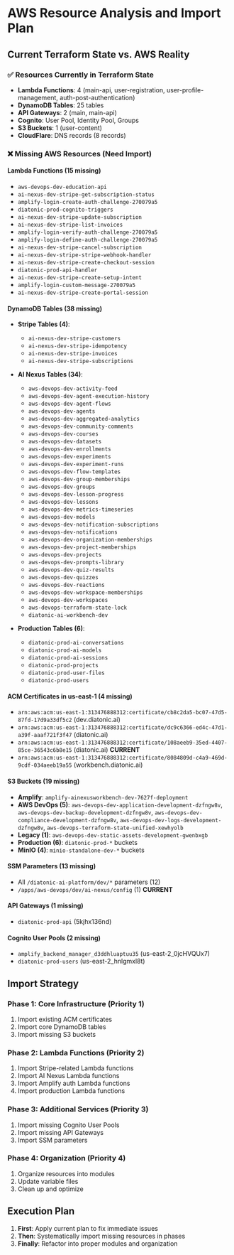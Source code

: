 # AWS Resource Analysis and Import Plan

## Current Terraform State vs. AWS Reality

### ✅ Resources Currently in Terraform State
- **Lambda Functions**: 4 (main-api, user-registration, user-profile-management, auth-post-authentication)
- **DynamoDB Tables**: 25 tables
- **API Gateways**: 2 (main, main-api)
- **Cognito**: User Pool, Identity Pool, Groups
- **S3 Buckets**: 1 (user-content)
- **CloudFlare**: DNS records (8 records)

### ❌ Missing AWS Resources (Need Import)

#### Lambda Functions (15 missing)
- `aws-devops-dev-education-api`
- `ai-nexus-dev-stripe-get-subscription-status`
- `amplify-login-create-auth-challenge-270079a5`
- `diatonic-prod-cognito-triggers`
- `ai-nexus-dev-stripe-update-subscription`
- `ai-nexus-dev-stripe-list-invoices`
- `amplify-login-verify-auth-challenge-270079a5`
- `amplify-login-define-auth-challenge-270079a5`
- `ai-nexus-dev-stripe-cancel-subscription`
- `ai-nexus-dev-stripe-stripe-webhook-handler`
- `ai-nexus-dev-stripe-create-checkout-session`
- `diatonic-prod-api-handler`
- `ai-nexus-dev-stripe-create-setup-intent`
- `amplify-login-custom-message-270079a5`
- `ai-nexus-dev-stripe-create-portal-session`

#### DynamoDB Tables (38 missing)
- **Stripe Tables (4)**:
  - `ai-nexus-dev-stripe-customers`
  - `ai-nexus-dev-stripe-idempotency`
  - `ai-nexus-dev-stripe-invoices`
  - `ai-nexus-dev-stripe-subscriptions`

- **AI Nexus Tables (34)**:
  - `aws-devops-dev-activity-feed`
  - `aws-devops-dev-agent-execution-history`
  - `aws-devops-dev-agent-flows`
  - `aws-devops-dev-agents`
  - `aws-devops-dev-aggregated-analytics`
  - `aws-devops-dev-community-comments`
  - `aws-devops-dev-courses`
  - `aws-devops-dev-datasets`
  - `aws-devops-dev-enrollments`
  - `aws-devops-dev-experiments`
  - `aws-devops-dev-experiment-runs`
  - `aws-devops-dev-flow-templates`
  - `aws-devops-dev-group-memberships`
  - `aws-devops-dev-groups`
  - `aws-devops-dev-lesson-progress`
  - `aws-devops-dev-lessons`
  - `aws-devops-dev-metrics-timeseries`
  - `aws-devops-dev-models`
  - `aws-devops-dev-notification-subscriptions`
  - `aws-devops-dev-notifications`
  - `aws-devops-dev-organization-memberships`
  - `aws-devops-dev-project-memberships`
  - `aws-devops-dev-projects`
  - `aws-devops-dev-prompts-library`
  - `aws-devops-dev-quiz-results`
  - `aws-devops-dev-quizzes`
  - `aws-devops-dev-reactions`
  - `aws-devops-dev-workspace-memberships`
  - `aws-devops-dev-workspaces`
  - `aws-devops-terraform-state-lock`
  - `diatonic-ai-workbench-dev`

- **Production Tables (6)**:
  - `diatonic-prod-ai-conversations`
  - `diatonic-prod-ai-models`
  - `diatonic-prod-ai-sessions`
  - `diatonic-prod-projects`
  - `diatonic-prod-user-files`
  - `diatonic-prod-users`

#### ACM Certificates in us-east-1 (4 missing)
- `arn:aws:acm:us-east-1:313476888312:certificate/cb8c2da5-bc07-47d5-87fd-17d9a33df5c2` (dev.diatonic.ai)
- `arn:aws:acm:us-east-1:313476888312:certificate/dc9c6366-ed4c-47d1-a39f-aaaf721f3f47` (diatonic.ai)
- `arn:aws:acm:us-east-1:313476888312:certificate/108aeeb9-35ed-4407-85ce-36543c6b8e15` (diatonic.ai) **CURRENT**
- `arn:aws:acm:us-east-1:313476888312:certificate/8084809d-c4a9-469d-9cdf-034aeeb19a55` (workbench.diatonic.ai)

#### S3 Buckets (19 missing)
- **Amplify**: `amplify-ainexusworkbench-dev-7627f-deployment`
- **AWS DevOps (5)**: `aws-devops-dev-application-development-dzfngw8v`, `aws-devops-dev-backup-development-dzfngw8v`, `aws-devops-dev-compliance-development-dzfngw8v`, `aws-devops-dev-logs-development-dzfngw8v`, `aws-devops-terraform-state-unified-xewhyolb`
- **Legacy (1)**: `aws-devops-dev-static-assets-development-gwenbxgb`
- **Production (6)**: `diatonic-prod-*` buckets
- **MinIO (4)**: `minio-standalone-dev-*` buckets

#### SSM Parameters (13 missing)
- All `/diatonic-ai-platform/dev/*` parameters (12)
- `/apps/aws-devops/dev/ai-nexus/config` (1) **CURRENT**

#### API Gateways (1 missing)
- `diatonic-prod-api` (5kjhx136nd)

#### Cognito User Pools (2 missing)
- `amplify_backend_manager_d3ddhluaptuu35` (us-east-2_0jcHVQUx7)
- `diatonic-prod-users` (us-east-2_hnlgmxl8t)

## Import Strategy

### Phase 1: Core Infrastructure (Priority 1)
1. Import existing ACM certificates
2. Import core DynamoDB tables  
3. Import missing S3 buckets

### Phase 2: Lambda Functions (Priority 2)  
1. Import Stripe-related Lambda functions
2. Import AI Nexus Lambda functions
3. Import Amplify auth Lambda functions
4. Import production Lambda functions

### Phase 3: Additional Services (Priority 3)
1. Import missing Cognito User Pools
2. Import missing API Gateways
3. Import SSM parameters

### Phase 4: Organization (Priority 4)
1. Organize resources into modules
2. Update variable files
3. Clean up and optimize

## Execution Plan

1. **First**: Apply current plan to fix immediate issues
2. **Then**: Systematically import missing resources in phases
3. **Finally**: Refactor into proper modules and organization
